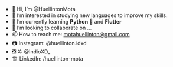 - 👋 Hi, I’m @HuellintonMota
- 👀 I’m interested in studying new languages to improve my skills.
- 🌱 I’m currently learning <b>Python</b> 🐍 and <b>Flutter</b>
- 💞️ I’m looking to collaborate on ...
- 📫 How to reach me: motahuellinton@gmail.com
- 📷 Instagram: @huellinton.idxd
- ❎ X: @IndioXD_
- 🏗️ LinkedIn: /huellinton-mota

<!---
HuellintonMota/HuellintonMota is a ✨ special ✨ repository because its `README.md` (this file) appears on your GitHub profile.
You can click the Preview link to take a look at your changes.
--->
